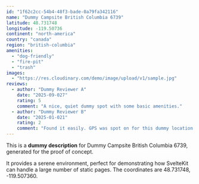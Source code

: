 ```yaml
---
id: "1f62c2cc-54b4-48f3-bade-0a79fa342116"
name: "Dummy Campsite British Columbia 6739"
latitude: 48.731748
longitude: -119.50736
continent: "north-america"
country: "canada"
region: "british-columbia"
amenities:
  - "dog-friendly"
  - "fire-pit"
  - "trash"
images:
  - "https://res.cloudinary.com/demo/image/upload/v1/sample.jpg"
reviews:
  - author: "Dummy Reviewer A"
    date: "2025-09-027"
    rating: 5
    comment: "A nice, quiet dummy spot with some basic amenities."
  - author: "Dummy Reviewer B"
    date: "2025-01-021"
    rating: 2
    comment: "Found it easily. GPS was spot on for this dummy location."
---
```


This is a **dummy description** for Dummy Campsite British Columbia 6739, generated for the proof of concept.

It provides a serene environment, perfect for demonstrating how SvelteKit can handle a large number of static pages. The coordinates are 48.731748, -119.507360.
